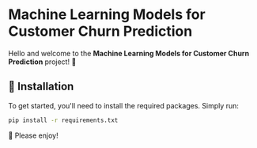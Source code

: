 # Machine Learning Models for Customer Churn Prediction

Hello and welcome to the **Machine Learning Models for Customer Churn Prediction** project! 🎉  

## 🚀 Installation

To get started, you'll need to install the required packages. Simply run:

```bash
pip install -r requirements.txt
```

🎉 Please enjoy!